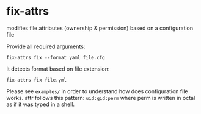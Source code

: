 # fix-attrs
modifies file attributes (ownership &amp; permission) based on a configuration file

Provide all required arguments:
```
fix-attrs fix --format yaml file.cfg
```

It detects format based on file extension:
```
fix-attrs fix file.yml
```

Please see `examples/` in order to understand how does configuration file works. attr follows this pattern: `uid:gid:perm` where perm is written in octal as if it was typed in a shell.
